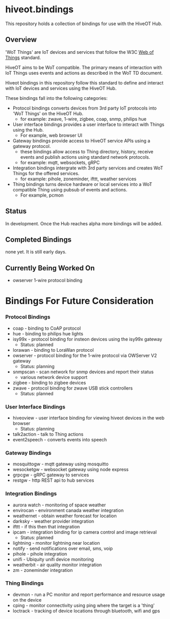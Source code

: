 # hiveot.bindings

This repository holds a collection of bindings for use with the HiveOT Hub.


## Overview

'WoT Things' are IoT devices and services that follow the W3C [Web of Things](https://www.w3.org/TR/wot-thing-description11/) standard. 

HiveOT aims to be WoT compatible. The primary means of interaction with IoT Things uses events and actions as described in the WoT TD document.

Hiveot bindings in this repository follow this standard to define and interact with IoT devices and services using the HiveOT Hub. 

These bindings fall into the following categories:
* Protocol bindings converts devices from 3rd party IoT protocols into 'WoT Things' on the HiveOT Hub.
  * for example: zwave, 1-wire, zigbee, coap, snmp, philips hue 
* User interface bindings provides a user interface to interact with Things using the Hub.
  * For example, web browser UI
* Gateway bindings provide access to HiveOT service APIs using a gateway protocol.
  * these bindings allow access to Thing directory, history, receive events and publish actions using standard network protocols.  
  * for example: mqtt, websockets, gRPC 
* Integration bindings intergrate with 3rd party services and creates WoT Things for the offered services.
  * for example: pihole, zoneminder, ifttt, weather services
* Thing bindings turns device hardware or local services into a WoT compatible Thing using pubsub of events and actions.
  * For example, pcmon

## Status

In development. Once the Hub reaches alpha more bindings will be added.

## Completed Bindings

none yet. It is still early days.

## Currently Being Worked On

* owserver 1-wire protocol binding

# Bindings For Future Consideration

### Protocol Bindings

* coap - binding to CoAP protocol
* hue - binding to philips hue lights
* isy99x - protocol binding for insteon devices using the isy99x gateway
  * Status: planned
* lorawan - binding to LoraWan protocol
* owserver - protocol binding for the 1-wire protocol via OWServer V2 gateway
  * Status: planning
* snmpscan  - scan network for snmp devices and report their status
  * various network device support
* zigbee - binding to zigbee devices
* zwave  - protocol binding for zwave USB stick controllers
  * Status: planned

### User Interface Bindings

* hiveoview - user interface binding for viewing hiveot devices in the web browser
  * Status: planning
* talk2action - talk to Thing actions
* event2speech - converts events into speech 

### Gateway Bindings

* mosquittogw - mqtt gateway using mosquitto
* wesocketgw - websocket gateway using node express
* grpcgw - gRPC gateway to services
* restgw - http REST api to hub services 

### Integration Bindings

* aurora watch - monitoring of space weather
* envirocan - environment canada weather integration
* weathernet - obtain weather forecast for location
* darksky - weather provider integration
* ifttt - if this then that integration
* ipcam - integration binding for ip camera control and image retrieval
  * Status: planned
* lightning - monitor lightning near location
* notify - send notifications over email, sms, voip
* pihole - pihole integration
* unifi - Ubiquity unifi device monitoring
* weatherbit - air quality monitor integration
* zm - zoneminder integration

### Thing Bindings

* devmon - run a PC monitor and report performance and resource usage on the device
* cping - monitor connectivity using ping where the target is a 'thing'
* loctrack - tracking of device locations through bluetooth, wifi and gps
